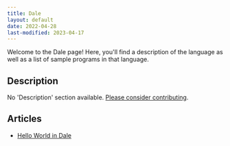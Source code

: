 ```yaml
---
title: Dale
layout: default
date: 2022-04-28
last-modified: 2023-04-17
---
```


Welcome to the Dale page! Here, you'll find a description of the language as well as a list of sample programs in that language.

## Description

No 'Description' section available. [Please consider contributing](https://github.com/TheRenegadeCoder/sample-programs-website).

## Articles

- [Hello World in Dale](https://sampleprograms.io/projects/hello-world/dale)